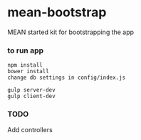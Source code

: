 mean-bootstrap
==============

MEAN started kit for bootstrapping the app

### to run app

    npm install
    bower install
    change db settings in config/index.js
    
    gulp server-dev
    gulp client-dev
    
### TODO 

Add controllers
